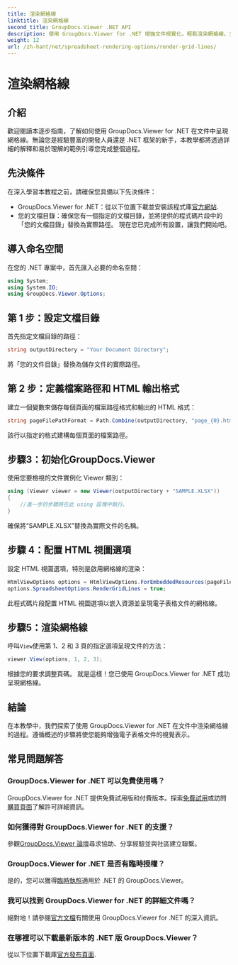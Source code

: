 ```yaml
---
title: 渲染網格線
linktitle: 渲染網格線
second_title: GroupDocs.Viewer .NET API
description: 使用 GroupDocs.Viewer for .NET 增強文件視覺化。輕鬆渲染網格線。立即免費試用！ #GroupDocs #Viewer
weight: 12
url: /zh-hant/net/spreadsheet-rendering-options/render-grid-lines/
---
```


# 渲染網格線

## 介紹
歡迎閱讀本逐步指南，了解如何使用 GroupDocs.Viewer for .NET 在文件中呈現網格線。無論您是經驗豐富的開發人員還是 .NET 框架的新手，本教學都將透過詳細的解釋和易於理解的範例引導您完成整個過程。
## 先決條件
在深入學習本教程之前，請確保您具備以下先決條件：
-  GroupDocs.Viewer for .NET：從以下位置下載並安裝該程式庫[官方網站](https://releases.groupdocs.com/viewer/net/).
- 您的文檔目錄：確保您有一個指定的文檔目錄，並將提供的程式碼片段中的「您的文檔目錄」替換為實際路徑。
現在您已完成所有設置，讓我們開始吧。
## 導入命名空間
在您的 .NET 專案中，首先匯入必要的命名空間：
```csharp
using System;
using System.IO;
using GroupDocs.Viewer.Options;
```
## 第 1 步：設定文檔目錄
首先指定文檔目錄的路徑：
```csharp
string outputDirectory = "Your Document Directory";
```
將「您的文件目錄」替換為儲存文件的實際路徑。
## 第 2 步：定義檔案路徑和 HTML 輸出格式
建立一個變數來儲存每個頁面的檔案路徑格式和輸出的 HTML 格式：
```csharp
string pageFilePathFormat = Path.Combine(outputDirectory, "page_{0}.html");
```
該行以指定的格式建構每個頁面的檔案路徑。
## 步驟3：初始化GroupDocs.Viewer
使用您要檢視的文件實例化 Viewer 類別：
```csharp
using (Viewer viewer = new Viewer(outputDirectory + "SAMPLE.XLSX"))
{
    //進一步的步驟將在此 using 區塊中執行。
}
```
確保將“SAMPLE.XLSX”替換為實際文件的名稱。
## 步驟 4：配置 HTML 視圖選項
設定 HTML 視圖選項，特別是啟用網格線的渲染：
```csharp
HtmlViewOptions options = HtmlViewOptions.ForEmbeddedResources(pageFilePathFormat);
options.SpreadsheetOptions.RenderGridLines = true;
```
此程式碼片段配置 HTML 視圖選項以嵌入資源並呈現電子表格文件的網格線。
## 步驟5：渲染網格線
呼叫`View`使用第 1、2 和 3 頁的指定選項呈現文件的方法：
```csharp
viewer.View(options, 1, 2, 3);
```
根據您的要求調整頁碼。
就是這樣！您已使用 GroupDocs.Viewer for .NET 成功呈現網格線。
## 結論
在本教學中，我們探索了使用 GroupDocs.Viewer for .NET 在文件中渲染網格線的過程。遵循概述的步驟將使您能夠增強電子表格文件的視覺表示。
## 常見問題解答
### GroupDocs.Viewer for .NET 可以免費使用嗎？
 GroupDocs.Viewer for .NET 提供免費試用版和付費版本。探索[免費試用](https://releases.groupdocs.com/)或訪問[購買頁面](https://purchase.groupdocs.com/buy)了解許可詳細資訊。
### 如何獲得對 GroupDocs.Viewer for .NET 的支援？
參觀[GroupDocs.Viewer 論壇](https://forum.groupdocs.com/c/viewer/9)尋求協助、分享經驗並與社區建立聯繫。
### GroupDocs.Viewer for .NET 是否有臨時授權？
是的，您可以獲得[臨時執照](https://purchase.groupdocs.com/temporary-license/)適用於 .NET 的 GroupDocs.Viewer。
### 我可以找到 GroupDocs.Viewer for .NET 的詳細文件嗎？
絕對地！請參閱[官方文檔](https://tutorials.groupdocs.com/viewer/net/)有關使用 GroupDocs.Viewer for .NET 的深入資訊。
### 在哪裡可以下載最新版本的 .NET 版 GroupDocs.Viewer？
從以下位置下載庫[官方發布頁面](https://releases.groupdocs.com/viewer/net/).